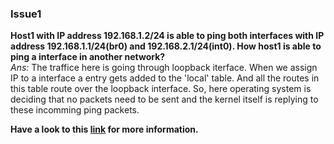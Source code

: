 ### Issue1
**Host1 with IP address 192.168.1.2/24 is able to ping both interfaces with IP address 192.168.1.1/24(br0) and 192.168.2.1/24(int0). How host1 is able to ping a interface in another network?** <br />
*Ans:* The traffice here is going through loopback iterface. When we assign IP to a interface a entry gets added to the 
'local' table. And all the routes in this table route over the loopback interface. So, here operating system is deciding that no
packets need to be sent and the kernel itself is replying to these incomming ping packets. <br />

**Have a look to this [link](https://unix.stackexchange.com/questions/122468/how-does-one-capture-traffic-on-virtual-interfaces) for more information.**


